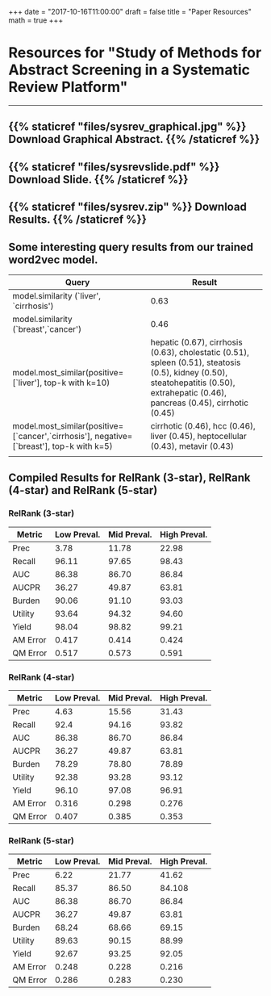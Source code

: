 +++
date = "2017-10-16T11:00:00"
draft = false
title = "Paper Resources"
math = true
+++



# Resources for "Study of Methods for Abstract Screening in a Systematic Review Platform"
____________________________________________________________
## {{% staticref "files/sysrev_graphical.jpg" %}} Download Graphical Abstract. {{% /staticref %}}
## {{% staticref "files/sysrevslide.pdf" %}} Download Slide. {{% /staticref %}}
## {{% staticref "files/sysrev.zip" %}} Download Results. {{% /staticref %}}

## Some interesting query results from our trained word2vec model.

| Query           | Result                    |
| ------------------------------| ------------------------------ |
| model.similarity (\`liver', \`cirrhosis')           | 0.63             |
| model.similarity (\`breast',\`cancer')  | 0.46           |
| model.most\_similar(positive=[\`liver'], top-k with k=10) | hepatic (0.67), cirrhosis (0.63), cholestatic (0.51), spleen (0.51), steatosis (0.5), kidney (0.50), steatohepatitis (0.50), extrahepatic (0.46), pancreas (0.45), cirrhotic (0.45)|
| model.most\_similar(positive=[\`cancer',\`cirrhosis'], negative=[\`breast'], top-k with k=5) | cirrhotic (0.46), hcc (0.46), liver (0.45), heptocellular (0.43), metavir (0.43)           |
| |  |

## Compiled Results for RelRank (3-star), RelRank (4-star) and RelRank (5-star)

### RelRank (3-star)
| Metric  | Low Preval. | Mid Preval.| High Preval.
| --------| -------|---------|-------|
| Prec| 3.78|11.78|22.98|
| Recall |96.11|97.65|98.43|
| AUC| 86.38| 86.70| 86.84|
| AUCPR| 36.27| 49.87| 63.81|
| Burden|90.06|91.10|93.03|
| Utility|93.64|94.32|94.60|
| Yield|98.04|98.82|99.21|
| AM Error|0.417|0.414|0.424|
| QM Error| 0.517| 0.573| 0.591|

### RelRank (4-star)

| Metric  | Low Preval. | Mid Preval.| High Preval.
| --------| -------|---------|-------|
|Prec|4.63|15.56|31.43|
|Recall|92.4|94.16|93.82|
| AUC| 86.38| 86.70| 86.84|
| AUCPR| 36.27| 49.87| 63.81|
|Burden|78.29|78.80|78.89|
|Utility|92.38|93.28|93.12|
|Yield|96.10|97.08|96.91|
|AM Error|0.316|0.298|0.276|
|QM Error|0.407|0.385|0.353|

### RelRank (5-star)

| Metric  | Low Preval. | Mid Preval.| High Preval.
| --------| -------|---------|-------|
|Prec|6.22|21.77|41.62|
|Recall|85.37|86.50|84.108|
| AUC| 86.38| 86.70| 86.84|
| AUCPR| 36.27| 49.87| 63.81|
|Burden|68.24|68.66|69.15|
|Utility|89.63|90.15|88.99|
|Yield|92.67|93.25|92.05|
|AM Error|0.248|0.228|0.216|
|QM Error|0.286|0.283|0.230|

